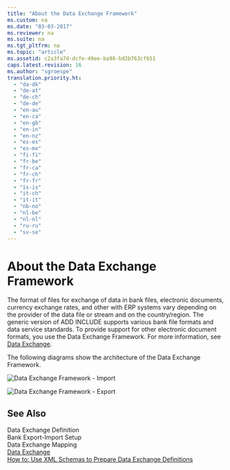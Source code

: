 ```yaml
---
title: "About the Data Exchange Framework"
ms.custom: na
ms.date: "03-03-2017"
ms.reviewer: na
ms.suite: na
ms.tgt_pltfrm: na
ms.topic: "article"
ms.assetid: c2a3fa7d-dcfe-49ee-ba98-bd2b763cf651
caps.latest.revision: 16
ms.author: "sgroespe"
translation.priority.ht: 
  - "da-dk"
  - "de-at"
  - "de-ch"
  - "de-de"
  - "en-au"
  - "en-ca"
  - "en-gb"
  - "en-in"
  - "en-nz"
  - "es-es"
  - "es-mx"
  - "fi-fi"
  - "fr-be"
  - "fr-ca"
  - "fr-ch"
  - "fr-fr"
  - "is-is"
  - "it-ch"
  - "it-it"
  - "nb-no"
  - "nl-be"
  - "nl-nl"
  - "ru-ru"
  - "sv-se"
---
```

# About the Data Exchange Framework
The format of files for exchange of data in bank files, electronic documents, currency exchange rates, and other with ERP systems vary depending on the provider of the data file or stream and on the country\/region. The generic version of ADD INCLUDE<!--[!INCLUDE[dyn_nav](../../ApplicationDesign/includes/dyn_nav_md.md)]--> supports various bank file formats and data service standards. To provide support for other electronic document formats, you use the Data Exchange Framework. For more information, see [Data Exchange](../../BusinessFunctionality/DataExchange/data-exchange.md).  
  
 The following diagrams show the architecture of the Data Exchange Framework.  
  
 ![Data Exchange Framework &#45; Import](../../BusinessFunctionality/DataExchange/media/nav_dataexchangeframework_import.png "NAV\_DataExchangeFramework\_Import")  
  
 ![Data Exchange Framework &#45; Export](../../BusinessFunctionality/DataExchange/media/nav_dataexchangeframework_export.png "NAV\_DataExchangeFramework\_Export")  
  
## See Also  
 Data Exchange Definition   
 Bank Export\-Import Setup   
 Data Exchange Mapping   
 [Data Exchange](../../BusinessFunctionality/DataExchange/data-exchange.md)   
 [How to: Use XML Schemas to Prepare Data Exchange Definitions](../../BusinessFunctionality/DataExchange/how-to-use-xml-schemas-to-prepare-data-exchange-definitions.md)